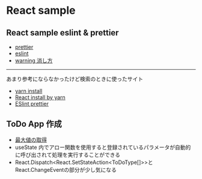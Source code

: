 # React sample

## React sample eslint & prettier

- [prettier](https://dev-yakuza.posstree.com/react/prettier/)
- [eslint](https://dev-yakuza.posstree.com/react/eslint/)
- [warning 消し方](https://blog.freks.jp/remove-eslint-react-plugin-warning/)

---

あまり参考にならなかったけど検索のときに使ったサイト

- [yarn install ](https://qiita.com/suisui654/items/1b89446e03991c7c2c3d)
- [React install by yarn](https://zenn.dev/lilac/articles/c6240615b80185)
- [ESlint prettier](https://zenn.dev/kohski/articles/eslint-prettier-integration)

## ToDo App 作成

- [最大値の取得](https://zukucode.com/2017/04/javascript-object-max.html)
- useState 内でアロー関数を使用すると登録されているパラメータが自動的に呼び出されて処理を実行することができる
- React.Dispatch<React.SetStateAction<ToDoType[]>>と React.ChangeEvent<HTMLInputElement>の部分が少し気になる
